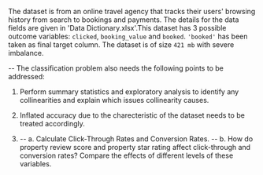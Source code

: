The dataset is from an online travel agency that tracks their users' browsing history from search to
bookings and payments. The details for the data fields are given in 'Data Dictionary.xlsx'.This dataset has 3 possible outcome variables: ```clicked```, ```booking_value``` and ```booked```. ```'booked'``` has been taken as final target column. The dataset is of size ```421 mb``` with severe imbalance.


-- The classification problem also needs the following points to be addressed: 

1. Perform summary statistics and exploratory analysis to identify any collinearities and explain which issues collinearity causes.

2. Inflated accuracy due to the charecteristic of the dataset needs to be treated accordingly.

3.  -- a. Calculate Click-Through Rates and Conversion Rates.
    -- b. How do property review score and property star rating affect click-through and conversion rates? Compare the effects of different levels of these variables.    
